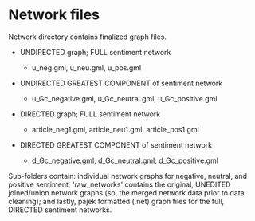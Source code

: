 # Network files

Network directory contains finalized graph files.
- UNDIRECTED graph; FULL sentiment network
  - u_neg.gml, u_neu.gml, u_pos.gml

- UNDIRECTED GREATEST COMPONENT of sentiment network
  - u_Gc_negative.gml, u_Gc_neutral.gml, u_Gc_positive.gml


- DIRECTED graph; FULL sentiment network
  - article_neg1.gml, article_neu1.gml, article_pos1.gml

- DIRECTED GREATEST COMPONENT of sentiment network
  - d_Gc_negative.gml, d_Gc_neutral.gml, d_Gc_positive.gml


Sub-folders contain: individual network graphs for negative, neutral, and positive sentiment; 'raw_networks' contains the original, UNEDITED joined/union network graphs (so, the merged network data prior to data cleaning); and lastly, pajek formatted (.net) graph files for the full, DIRECTED sentiment networks.
